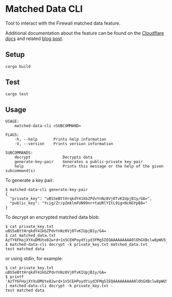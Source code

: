 # Matched Data CLI

Tool to interact with the Firewall matched data feature.

Additional documentation about the feature can be found on the [Cloudflare docs](https://developers.cloudflare.com/waf/managed-rulesets/payload-logging) and related [blog post](https://blog.cloudflare.com/using-hpke-to-encrypt-request-payloads/).

## Setup

`cargo build`

## Test

`cargo test`

## Usage

``` plain
USAGE:
    matched-data-cli <SUBCOMMAND>

FLAGS:
    -h, --help       Prints help information
    -V, --version    Prints version information

SUBCOMMANDS:
    decrypt              Decrypts data
    generate-key-pair    Generates a public-private key pair
    help                 Prints this message or the help of the given subcommand(s)
```

To generate a key pair:

``` shell
$ matched-data-cli generate-key-pair
{
  "private_key": "uBS5eBttHrqkdY41kbZPdvYnNz8Vj0TvKIUpjB1y/GA=",
  "public_key": "Ycig/Zr/pZmklmFUN99nr+taURlYItL91g+NcHGYpB8="
}
```

To decrypt an encrypted matched data blob:

``` shell
$ cat private_key.txt
uBS5eBttHrqkdY41kbZPdvYnNz8Vj0TvKIUpjB1y/GA=
$ cat matched_data.txt
AzTY6FHajXYXuDMUte82wrd+1n5CEHPoydYiyd3FMg5IEQAAAAAAAAA0lOhGXBclw8pWU5jbbYuepSIJN5JohTtZekLliJBlVWk=
$ matched-data-cli decrypt -k private_key.txt matched_data.txt
test matched data
```

or using stdin, for example:

``` shell
$ cat private_key.txt
uBS5eBttHrqkdY41kbZPdvYnNz8Vj0TvKIUpjB1y/GA=
$ printf 'AzTY6FHajXYXuDMUte82wrd+1n5CEHPoydYiyd3FMg5IEQAAAAAAAAA0lOhGXBclw8pWU5jbbYuepSIJN5JohTtZekLliJBlVWk=' | matched-data-cli decrypt -k private_key.txt -
test matched data
```
